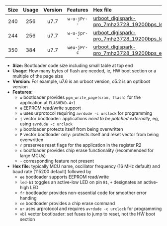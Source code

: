 |Size|Usage|Version|Features|Hex file|
|:-:|:-:|:-:|:-:|:--|
|240|256|u7.7|`w-u-jPr--`|[urboot_digispark-pro_7mhz3728_19200bps_led+b1_ur_vbl.hex](https://raw.githubusercontent.com/stefanrueger/urboot.hex/main/boards/digispark-pro/fcpu_7mhz3728/19200_bps/urboot_digispark-pro_7mhz3728_19200bps_led+b1_ur_vbl.hex)|
|244|256|u7.7|`w-u-jpr--`|[urboot_digispark-pro_7mhz3728_19200bps_led+b1_fr_ur_vbl.hex](https://raw.githubusercontent.com/stefanrueger/urboot.hex/main/boards/digispark-pro/fcpu_7mhz3728/19200_bps/urboot_digispark-pro_7mhz3728_19200bps_led+b1_fr_ur_vbl.hex)|
|350|384|u7.7|`weu-jPr-c`|[urboot_digispark-pro_7mhz3728_19200bps_ee_led+b1_fr_ce_ur_vbl.hex](https://raw.githubusercontent.com/stefanrueger/urboot.hex/main/boards/digispark-pro/fcpu_7mhz3728/19200_bps/urboot_digispark-pro_7mhz3728_19200bps_ee_led+b1_fr_ce_ur_vbl.hex)|

- **Size:** Bootloader code size including small table at top end
- **Usage:** How many bytes of flash are needed, ie, HW boot section or a multiple of the page size
- **Version:** For example, u7.6 is an urboot version, o5.2 is an optiboot version
- **Features:**
  + `w` bootloader provides `pgm_write_page(sram, flash)` for the application at `FLASHEND-4+1`
  + `e` EEPROM read/write support
  + `u` uses urprotocol requiring `avrdude -c urclock` for programming
  + `j` vector bootloader: applications *need to be patched externally*, eg, using `avrdude -c urclock`
  + `p` bootloader protects itself from being overwritten
  + `P` vector bootloader only: protects itself and reset vector from being overwritten
  + `r` preserves reset flags for the application in the register R2
  + `c` bootloader provides chip erase functionality (recommended for large MCUs)
  + `-` corresponding feature not present
- **Hex file:** typically MCU name, oscillator frequency (16 MHz default) and baud rate (115200 default) followed by
  + `ee` bootloader supports EEPROM read/write
  + `led-b1` toggles an active-low LED on pin `B1`, `+` designates an active-high LED
  + `fr` bootloader provides non-essential code for smoother error handing
  + `ce` bootloader provides a chip erase command
  + `ur` uses urprotocol and requires `avrdude -c urclock` for programming
  + `vbl` vector bootloader: set fuses to jump to reset, not the HW boot section
